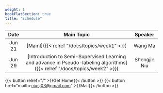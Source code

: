 ```yaml
---
weight: 1
bookFlatSection: true
title: "Schedule"
---
```


| Date | Main Topic | Speaker |
|:-----------:|:------------------:|:------:|
| Jun 21 | [Maml]({{< relref "/docs/topics/week1" >}})| Wang Ma |
|Jun 29|[Introduction to Semi-Supervised Learning and advance in Pseudo-labeling algorithms]({{< relref "/docs/topics/week2" >}})|Shengjie Niu|



{{< button relref="/" >}}Get Home{{< /button >}}
{{< button href="mailto:niusj03@gmail.com" >}}Mail{{< /button >}}